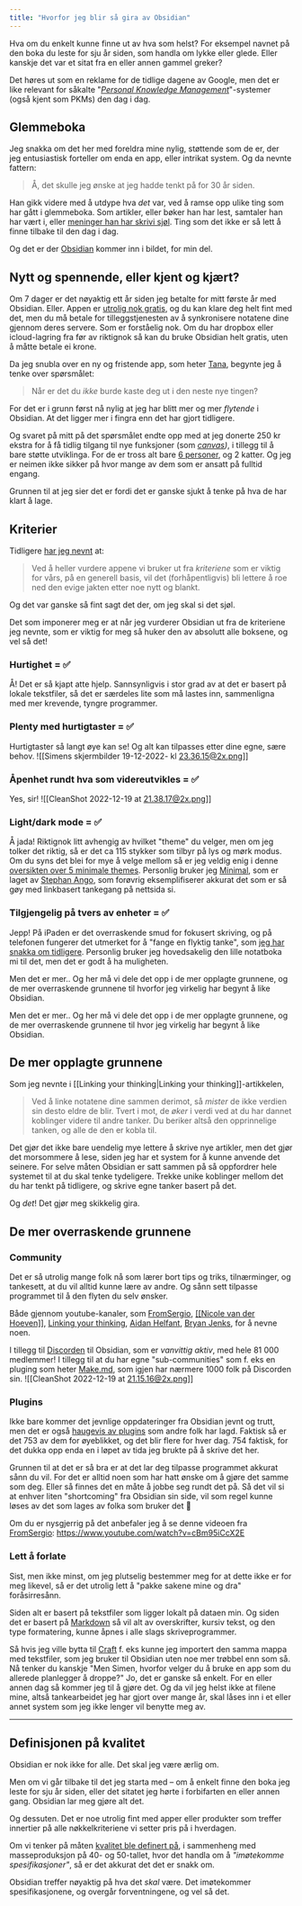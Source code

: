 ```yaml
---
title: "Hvorfor jeg blir så gira av Obsidian"
---
```

Hva om du enkelt kunne finne ut av hva som helst? For eksempel navnet på den boka du leste for sju år siden, som handla om lykke eller glede. Eller kanskje det var et sitat fra en eller annen gammel greker?

Det høres ut som en reklame for de tidlige dagene av Google, men det er like relevant for såkalte "_[Personal Knowledge Management](https://en.wikipedia.org/wiki/Personal_knowledge_management)_"-systemer (også kjent som PKMs) den dag i dag.

## Glemmeboka

Jeg snakka om det her med foreldra mine nylig, støttende som de er, der jeg entusiastisk forteller om enda en app, eller intrikat system. Og da nevnte fattern:

> Å, det skulle jeg ønske at jeg hadde tenkt på for 30 år siden.

Han gikk videre med å utdype hva _det_ var, ved å ramse opp ulike ting som har gått i glemmeboka. Som artikler, eller bøker han har lest, samtaler han har vært i, eller [meninger han har skrivi sjøl](https://kommunelegen.wordpress.com/2021/11/30/slutt-men-ikke-avsluttet/). Ting som det ikke er så lett å finne tilbake til den dag i dag.

Og det er der [Obsidian](https://obsidian.md/) kommer inn i bildet, for min del.

## Nytt og spennende, eller kjent og kjært?

Om 7 dager er det nøyaktig ett år siden jeg betalte for mitt første år med Obsidian. Eller. Appen er [utrolig nok gratis](https://obsidian.md/pricing), og du kan klare deg helt fint med det, men du må betale for tilleggstjenesten av å synkronisere notatene dine gjennom deres servere. Som er forståelig nok. Om du har dropbox eller icloud-lagring fra før av riktignok så kan du bruke Obsidian helt gratis, uten å måtte betale ei krone.

Da jeg snubla over en ny og fristende app, som heter [Tana](https://tana.inc/), begynte jeg å tenke over spørsmålet:

> Når er det du _ikke_ burde kaste deg ut i den neste nye tingen?

For det er i grunn først nå nylig at jeg har blitt mer og mer _flytende_ i Obsidian. At det ligger mer i fingra enn det har gjort tidligere.

Og svaret på mitt på det spørsmålet endte opp med at jeg donerte 250 kr ekstra for å få tidlig tilgang til nye funksjoner (som _[canvas](https://youtu.be/rPescoJzcFA?t=358))_, i tillegg til å bare støtte utviklinga. For de er tross alt bare [6 personer](https://obsidian.md/about), og 2 katter. Og jeg er neimen ikke sikker på hvor mange av dem som er ansatt på fulltid engang.

Grunnen til at jeg sier det er fordi det er ganske sjukt å tenke på hva de har klart å lage.

## Kriterier

Tidligere [har jeg nevnt](https://www.simenskriver.no/den-neste-nye-tingen/) at:

> Ved å heller vurdere appene vi bruker ut fra _kriteriene_ som er viktig for vårs, på en generell basis, vil det (forhåpentligvis) bli lettere å roe ned den evige jakten etter noe nytt og blankt.

Og det var ganske så fint sagt det der, om jeg skal si det sjøl.

Det som imponerer meg er at når jeg vurderer Obsidian ut fra de kriteriene jeg nevnte, som er viktig for meg så huker den av absolutt alle boksene, og vel så det!

### Hurtighet = ✅

Å! Det er så kjapt atte hjelp. Sannsynligvis i stor grad av at det er basert på lokale tekstfiler, så det er særdeles lite som må lastes inn, sammenligna med mer krevende, tyngre programmer.

### Plenty med hurtigtaster = ✅

Hurtigtaster så langt øye kan se! Og alt kan tilpasses etter dine egne, sære behov.
![[Simens skjermbilder 19-12-2022- kl 23.36.15@2x.png]]

### Åpenhet rundt hva som videreutvikles = ✅
Yes, sir! 
![[CleanShot 2022-12-19 at 21.38.17@2x.png]]

### Light/dark mode = ✅

Å jada! Riktignok litt avhengig av hvilket "theme" du velger, men om jeg tolker det riktig, så er det ca 115 stykker som tilbyr på lys og mørk modus. Om du syns det blei for mye å velge mellom så er jeg veldig enig i denne [oversikten over 5 minimale themes](https://elizabethbutlermd.com/5-of-the-best-custom-minimalist-digital-note-taking-themes-for-obsidian-in-2022/). Personlig bruker jeg [Minimal](https://minimal.guide/Home), som er laget av [Stephan Ango](https://stephanango.com/), som forøvrig eksemplifiserer akkurat det som er så gøy med linkbasert tankegang på nettsida si.

### Tilgjengelig på tvers av enheter = ✅

Jepp! På iPaden er det overraskende smud for fokusert skriving, og på telefonen fungerer det utmerket for å "fange en flyktig tanke", som [jeg har snakka om tidligere](https://www.simenskriver.no/hvorfor-jeg-gar-rundt-med-en-notatbok-i-lomma/). Personlig bruker jeg hovedsakelig den lille notatboka mi til det, men det er godt å ha muligheten.

Men det er mer.. Og her må vi dele det opp i de mer opplagte grunnene, og de mer overraskende grunnene til hvorfor jeg virkelig har begynt å like Obsidian.

Men det er mer.. Og her må vi dele det opp i de mer opplagte grunnene, og de mer overraskende grunnene til hvor jeg  virkelig har begynt å like Obsidian.
## De mer opplagte grunnene
Som jeg nevnte i [[Linking your thinking|Linking your thinking]]-artikkelen,
> Ved å linke notatene dine sammen derimot, så *mister* de ikke verdien sin desto eldre de blir. Tvert i mot, de *øker* i verdi ved at du har dannet koblinger videre til andre tanker. Du beriker altså den opprinnelige tanken, og alle de den er kobla til.

Det gjør det ikke bare uendelig mye lettere å skrive nye artikler, men det gjør det morsommere å lese, siden jeg har et system for å kunne anvende det seinere. For selve måten Obsidian er satt sammen på så oppfordrer hele systemet til at du skal tenke tydeligere. Trekke unike koblinger mellom det du har tenkt på tidligere, og skrive egne tanker basert på det.

Og _det_! Det gjør meg skikkelig gira.

## De mer overraskende grunnene

### Community

Det er så utrolig mange folk nå som lærer bort tips og triks, tilnærminger, og tankesett, at du vil alltid kunne lære av andre. Og sånn sett tilpasse programmet til å den flyten du selv ønsker.

Både gjennom youtube-kanaler, som [FromSergio](https://www.youtube.com/watch?v=ctetnQfSdfM&list=PL7oLu8NfQd84_gsyqBVSVgUmCCgcvSZMx), [[[Nicole van der Hoeven]]](https://www.youtube.com/watch?v=OUrOfIqvGS4&list=PL-1Nqb2waX4Vba6QDVS5rhnSb9pZGTO4b), [Linking your thinking](https://www.youtube.com/watch?v=QgbLb6QCK88&list=PL3NaIVgSlAVLHty1-NuvPa9V0b0UwbzBd), [Aidan Helfant](https://www.youtube.com/watch?v=wvAZ9-hmWQU&t=1s), [Bryan Jenks](https://www.youtube.com/watch?v=5vSH2n-PnMQ), for å nevne noen.

I tillegg til [Discorden](https://obsidian.md/community) til Obsidian, som er _vanvittig aktiv_, med hele 81 000 medlemmer! I tillegg til at du har egne "sub-communities" som f. eks en pluging som heter [Make.md](https://www.make.md/), som igjen har nærmere 1000 folk på Discorden sin.
![[CleanShot 2022-12-19 at 21.15.16@2x.png]]
### Plugins

Ikke bare kommer det jevnlige oppdateringer fra Obsidian jevnt og trutt, men det er også [haugevis av plugins](https://obsidian.md/plugins) som andre folk har lagd. Faktisk så er det 753 av dem for øyeblikket, og det blir flere for hver dag. 754 faktisk, for det dukka opp enda en i løpet av tida jeg brukte på å skrive det her.

Grunnen til at det er så bra er at det lar deg tilpasse programmet akkurat sånn du vil. For det er alltid noen som har hatt ønske om å gjøre det samme som deg. Eller så finnes det en måte å jobbe seg rundt det på. Så det vil si at enhver liten "shortcoming" fra Obsidian sin side, vil som regel kunne løses av det som lages av folka som bruker det 🤯

Om du er nysgjerrig på det anbefaler jeg å se denne videoen fra [FromSergio](https://www.youtube.com/@FromSergio):
https://www.youtube.com/watch?v=cBm95iCcX2E

### Lett å forlate

Sist, men ikke minst, om jeg plutselig bestemmer meg for at dette ikke er for meg likevel, så er det utrolig lett å "pakke sakene mine og dra" foråsirresånn.

Siden alt er basert på tekstfiler som ligger lokalt på dataen min. Og siden det er basert på [Markdown](https://en.wikipedia.org/wiki/Markdown) så vil alt av overskrifter, kursiv tekst, og den type formatering, kunne åpnes i alle slags skriveprogrammer.

Så hvis jeg ville bytta til [Craft](https://www.craft.do/) f. eks kunne jeg importert den samma mappa med tekstfiler, som jeg bruker til Obsidian uten noe mer trøbbel enn som så. Nå tenker du kanskje "Men Simen, hvorfor velger du å bruke en app som du allerede planlegger å droppe?" Jo, det er ganske så enkelt. For en eller annen dag så kommer jeg til å gjøre det. Og da vil jeg helst ikke at filene mine, altså tankearbeidet jeg har gjort over mange år, skal låses inn i et eller annet system som jeg ikke lenger vil benytte meg av.

---
## Definisjonen på kvalitet

Obsidian er nok ikke for alle. Det skal jeg være ærlig om.

Men om vi går tilbake til det jeg starta med – om å enkelt finne den boka jeg leste for sju år siden, eller det sitatet jeg hørte i forbifarten en eller annen gang. Obsidian lar meg gjøre alt det.

Og dessuten. Det er noe utrolig fint med apper eller produkter som treffer innertier på alle nøkkelkriteriene vi setter pris på i hverdagen.

Om vi tenker på måten [kvalitet ble definert på](https://www.simenskriver.no/kvalitet/), i sammenheng med masseproduksjon på 40- og 50-tallet, hvor det handla om å _"imøtekomme spesifikasjoner"_, så er det akkurat det det er snakk om.

Obsidian treffer nøyaktig på hva det _skal_ være. Det imøtekommer spesifikasjonene, og overgår forventningene, og vel så det.